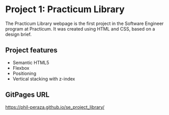 # Project 1: Practicum Library

The Practicum Library webpage is the first project in the Software Engineer program at Practicum. It was created using HTML and CSS, based on a design brief.

## Project features

- Semantic HTML5
- Flexbox
- Positioning
- Vertical stacking with z-index

## GitPages URL

https://phil-peraza.github.io/se_project_library/
